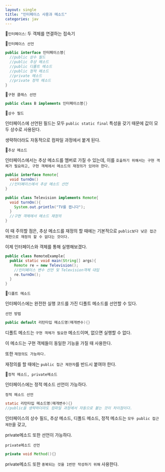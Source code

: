 ```yaml
---
layout: single
title: "인터페이스 사용과 메소드"
categories: jav
---
```


:triangular_flag_on_post:`인터페이스`: 두 객체를 연결하는 접속기

:triangular_flag_on_post:`인터페이스 선언`

```java
public interface 인터페이스명{
  //public 상수 필드
  //public 추상 메소드
  //public 디폴트 메소드
  //public 정적 메소드
  //private 메소드
  //private 정적 메소드
}
```

:triangular_flag_on_post:`구현 클래스 선언`

```java
public class B implements 인터페이스명{}
```

:triangular_flag_on_post:`상수 필드`

인터페이스에 선언된 필드는 모두 `public static final` 특성을 갖기 때문에 값이 모두 상수로 사용된다.

생략하더라도 자동적으로 컴파일 과정에서 붙게 된다.

:triangular_flag_on_post:`추상 메소드`

인터페이스에서는 추상 메소드를 멤버로 가질 수 있는데, 이를 `호출하기 위해서는 구현 객체가 필요하고, 구현 객체에서 메소드의 재정의가 있어야 한다.`

```java
public interface Remote{
  void turnOn()
  //인터페이스에서 추상 메소드 선언
}

public class Television implements Remote{
  void turnOn(){
    System.out.println("TV를 켭니다");
  }
  //구현 객체에서 메소드 재정의
}
```

이 때 주의할 점은, 추상 메소드를 재정의 할 때에는 기본적으로 `public보다 낮은 접근 제한으로 재정의 할 수 없다는 것이다.`

이제 인터페이스와 객체를 통해 실행해보겠다.

```java
public class RemoteExample{
  public static void main(String[] args){
    Remote re = new Television();
    //인터페이스 변수 선언 및 Television객체 대입
    re.turnOn();
  }
}
```

:triangular_flag_on_post:`디폴트 메소드`

인터페이스에는 완전한 실행 코드를 가진 디폴트 메소드를 선언할 수 있다.

`선언 방법`

```java
public default 리턴타입 메소드명(매개변수){}
```

디폴트 메소드는 `구현 객체가 필요한` 메소드이며, 없으면 실행할 수 없다.

이 메소드는 구현 객체들이 동일한 기능을 가질 때 사용한다.

또한 `재정의도 가능하다.`

재정의를 할 때에는 `public 접근 제한자`를 반드시 붙여야 한다.

:triangular_flag_on_post:`정적 메소드, private메소드`

인터페이스에는 정적 메소드 선언이 가능하다.

`정적 메소드 선언`

```java
static 리턴타입 메소드명(매개변수){}
//public을 생략하더라도 컴파일 과정에서 자동으로 붙는 것이 차이점이다.
```

인터페이스의 상수 필드, 추상 메소드, 디폴드 메소드, 정적 메소드는 `모두 public 접근 제한`을 갖고,

private메소드 또한 선언이 가능하다.

`private메소드 선언`

```java
private void Method(){}
```

private메소드 또한 `중복되는 것을 1번만 작성하기 위해` 사용한다.




